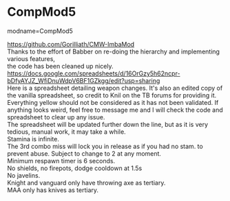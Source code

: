 # CompMod5  
modname=CompMod5  
  
https://github.com/Gorilliath/CMW-ImbaMod  
Thanks to the effort of Babber on re-doing the hierarchy and implementing various features,   
the code has been cleaned up nicely.  
https://docs.google.com/spreadsheets/d/16OrGzy5h62ncpr-bDfyAYJZ_WfiDnuWdpV6BF1GZkgg/edit?usp=sharing  
Here is a spreadsheet detailing weapon changes. It's also an edited copy of the vanilla spreadsheet, so credit to Knil on the TB forums for providing it.  
Everything yellow should not be considered as it has not been validated. If anything looks weird, feel free to message me and I will check the code and spreadsheet to clear up any issue.  
The spreadsheet will be updated further down the line, but as it is very tedious, manual work, it may take a while.  
Stamina is infinite.  
The 3rd combo miss will lock you in release as if you had no stam. to prevent abuse. Subject to change to 2 at any moment.  
Minimum respawn timer is 6 seconds.  
No shields, no firepots, dodge cooldown at 1.5s  
No javelins.  
Knight and vanguard only have throwing axe as tertiary.  
MAA only has knives as tertiary.  

